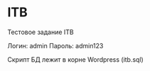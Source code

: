 # ITB
Тестовое задание ITB

Логин: admin
Пароль: admin123

Скрипт БД лежит в корне Wordpress (itb.sql)
